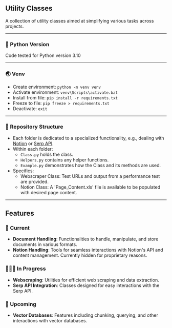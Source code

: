 ## Utility Classes
A collection of utility classes aimed at simplifying various tasks across projects.

---

### 🐍 Python Version
Code tested for Python version 3.10

---

### 🌏 Venv
- Create environment: `python -m venv venv`
- Activate environment: `venv\Scripts\activate.bat`
- Install from file: `pip install -r requirements.txt`
- Freeze to file: `pip freeze > requirements.txt`
- Deactivate: `exit`

--- 

### 📘 Repository Structure
- Each folder is dedicated to a specialized functionality, e.g., dealing with [Notion](https://www.notion.so/) or [Serp API](https://serpapi.com/).
- Within each folder:
  - `Class.py` holds the class.
  - `Helpers.py` contains any helper functions.
  - `Example.py` demonstrates how the Class and its methods are used.
- Specifics:
  - Webscraper Class: Test URLs and output from a performance test are provided.
  - Notion Class: A 'Page_Content.xls' file is available to be populated with desired page content.

---

## Features

### 📌 Current
- **Document Handling**: Functionalities to handle, manipulate, and store documents in various formats.
- **Notion Handling**: Tools for seamless interactions with Notion's API and content management. Currently hidden for proprietary reasons.

### 👷🏼‍♀️ In Progress
- **Webscraping**: Utilities for efficient web scraping and data extraction.
- **Serp API Integration**: Classes designed for easy interactions with the Serp API.

### 🔮 Upcoming
- **Vector Databases**: Features including chunking, querying, and other interactions with vector databases.

